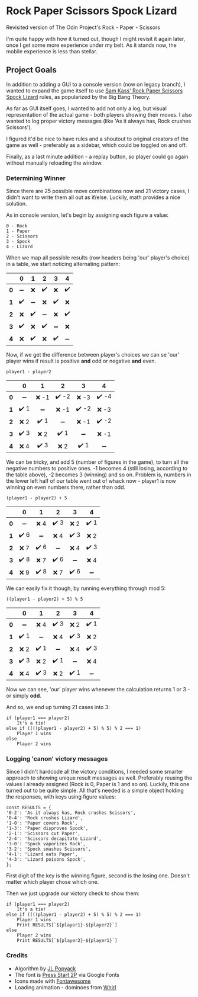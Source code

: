 # Rock Paper Scissors Spock Lizard

Revisited version of The Odin Project's Rock - Paper - Scissors

I'm quite happy with how it turned out, though I might revisit it again later, once I get some more experience under my belt.
As it stands now, the mobile experience is less than stellar.

## Project Goals

In addition to adding a GUI to a console version (now on legacy branch), I wanted to expand the game itself to use [Sam Kass' Rock Paper Scissors Spock Lizard](http://www.samkass.com/theories/RPSSL.html) rules, as popularized by the Big Bang Theory.

As far as GUI itself goes, I wanted to add not only a log, but visual representation of the actual game - both players showing their moves. I also wanted to log proper victory messages (like 'As it always has, Rock crushes Scissors').

I figured it'd be nice to have rules and a shoutout to original creators of the game as well - preferably as a sidebar, which could be toggled on and off.

Finally, as a last minute addition - a replay button, so player could go again without manually reloading the window.

### Determining Winner

Since there are 25 possible move combinations now and 21 victory cases, I didn't want to write them all out as if/else. Luckily, math provides a nice solution.

As in console version, let's begin by assigning each figure a value:

    0 - Rock
    1 - Paper
    2 - Scissors
    3 - Spock
    4 - Lizard

When we map all possible results (row headers being 'our' player's choice) in a table, we start noticing alternating pattern:


|       |         0          |         1          |         2          |         3          |         4          |
| :---: | :----------------: | :----------------: | :----------------: | :----------------: | :----------------: |
| **0** | :heavy_minus_sign: |        :x:         | :heavy_check_mark: |        :x:         | :heavy_check_mark: |
| **1** | :heavy_check_mark: | :heavy_minus_sign: |        :x:         | :heavy_check_mark: |        :x:         |
| **2** |        :x:         | :heavy_check_mark: | :heavy_minus_sign: |        :x:         | :heavy_check_mark: |
| **3** | :heavy_check_mark: |        :x:         | :heavy_check_mark: | :heavy_minus_sign: |        :x:         |
| **4** |        :x:         | :heavy_check_mark: |        :x:         | :heavy_check_mark: | :heavy_minus_sign: |

Now, if we get the difference between player's choices we can se 'our' player wins if result is positive **and** odd or negative **and** even.

    player1 - player2

|       |          0           |          1           |           2           |           3           |           4           |
| :---: | :------------------: | :------------------: | :-------------------: | :-------------------: | :-------------------: |
| **0** |  :heavy_minus_sign:  |        :x: -1        | :heavy_check_mark: -2 |        :x: -3         | :heavy_check_mark: -4 |
| **1** | :heavy_check_mark: 1 |  :heavy_minus_sign:  |        :x: -1         | :heavy_check_mark: -2 |        :x: -3         |
| **2** |        :x: 2         | :heavy_check_mark: 1 |  :heavy_minus_sign:   |        :x: -1         | :heavy_check_mark: -2 |
| **3** | :heavy_check_mark: 3 |        :x: 2         | :heavy_check_mark: 1  |  :heavy_minus_sign:   |        :x: -1         |
| **4** |        :x: 4         | :heavy_check_mark: 3 |         :x: 2         | :heavy_check_mark: 1  |  :heavy_minus_sign:   |

We can be tricky, and add 5 (number of figures in the game), to turn all the negative numbers to positive ones. -1 becomes 4 (still losing, according to the table above), -2 becomes 3 (winning) and so on. Problem is, numbers in the lower left half of our table went out of whack now - player1 is now winning on even numbers there, rather than odd.

    (player1 - player2) + 5

|       |          0           |          1           |          2           |          3           |          4           |
| :---: | :------------------: | :------------------: | :------------------: | :------------------: | :------------------: |
| **0** |  :heavy_minus_sign:  |        :x: 4         | :heavy_check_mark: 3 |        :x: 2         | :heavy_check_mark: 1 |
| **1** | :heavy_check_mark: 6 |  :heavy_minus_sign:  |        :x: 4         | :heavy_check_mark: 3 |        :x: 2         |
| **2** |        :x: 7         | :heavy_check_mark: 6 |  :heavy_minus_sign:  |        :x: 4         | :heavy_check_mark: 3 |
| **3** | :heavy_check_mark: 8 |        :x: 7         | :heavy_check_mark: 6 |  :heavy_minus_sign:  |        :x: 4         |
| **4** |        :x: 9         | :heavy_check_mark: 8 |        :x: 7         | :heavy_check_mark: 6 |  :heavy_minus_sign:  |

We can easily fix it though, by running everything through mod 5:

    ((player1 - player2) + 5) % 5

|       |          0           |          1           |          2           |          3           |          4           |
| :---: | :------------------: | :------------------: | :------------------: | :------------------: | :------------------: |
| **0** |  :heavy_minus_sign:  |        :x: 4         | :heavy_check_mark: 3 |        :x: 2         | :heavy_check_mark: 1 |
| **1** | :heavy_check_mark: 1 |  :heavy_minus_sign:  |        :x: 4         | :heavy_check_mark: 3 |        :x: 2         |
| **2** |        :x: 2         | :heavy_check_mark: 1 |  :heavy_minus_sign:  |        :x: 4         | :heavy_check_mark: 3 |
| **3** | :heavy_check_mark: 3 |        :x: 2         | :heavy_check_mark: 1 |  :heavy_minus_sign:  |        :x: 4         |
| **4** |        :x: 4         | :heavy_check_mark: 3 |        :x: 2         | :heavy_check_mark: 1 |  :heavy_minus_sign:  |

Now we can see, 'our' player wins whenever the calculation returns 1 or 3 - or simply **odd**.

And so, we end up turning 21 cases into 3:

    if (player1 === player2)
        It's a tie!
    else if ((((player1 - player2) + 5) % 5) % 2 === 1)
        Player 1 wins
    else
        Player 2 wins

### Logging 'canon' victory messages

Since I didn't hardcode all the victory conditions, I needed some smarter approach to showing unique result messages as well. Preferably reusing the values I already assigned (Rock is 0, Paper is 1 and so on). Luckily, this one turned out to be quite simple. All that's needed is a simple object holding the responses, with keys using figure values:

    const RESULTS = {
    '0-2': 'As it always has, Rock crushes Scissors',
    '0-4': 'Rock crushes Lizard',
    '1-0': 'Paper covers Rock',
    '1-3': 'Paper disproves Spock',
    '2-1': 'Scissors cut Paper',
    '2-4': 'Scissors decapitate Lizard',
    '3-0': 'Spock vaporizes Rock',
    '3-2': 'Spock smashes Scissors',
    '4-1': 'Lizard eats Paper',
    '4-3': 'Lizard poisons Spock',
    };

First digit of the key is the winning figure, second is the losing one. Doesn't matter which player chose which one.

Then we just upgrade our victory check to show them:

    if (player1 === player2)
        It's a tie!
    else if ((((player1 - player2) + 5) % 5) % 2 === 1)
        Player 1 wins
        Print RESULTS[`${player1}-${player2}`]
    else
        Player 2 wins
        Print RESULTS[`${player2}-${player1}`]

### Credits
- Algorithm by [JL Popyack](https://www.cs.drexel.edu/~jpopyack/Courses/CSP/Fa17/notes/CS140_RockPaperScissors_Revisited.pdf)
- The font is [Press Start 2P](https://fonts.google.com/specimen/Press+Start+2P) via Google Fonts
- Icons made with [Fontawesome](https://fontawesome.com)
- Loading animation - dominoes from [Whirl](https://whirl.netlify.app)